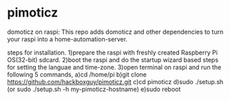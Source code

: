 # pimoticz
domoticz on raspi:
This repo adds domoticz and other dependencies to turn your raspi into a home-automation-server.

steps for installation.
1)prepare the raspi with freshly created Raspberry Pi OS(32-bit) sdcard.
2)boot the raspi and do the startup wizard based steps for setting the languae and time-zone.
3)open terminal on raspi and run the following 5 commands,
	a)cd /home/pi
	b)git clone https://github.com/hackboxguy/pimoticz.git
	c)cd pimoticz
	d)sudo ./setup.sh (or sudo ./setup.sh -h my-pimoticz-hostname)
	e)sudo reboot
